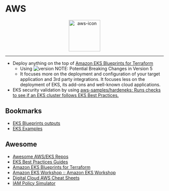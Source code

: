 # AWS

<p align="center">
  <img alt="aws-icon" src="https://upload.wikimedia.org/wikipedia/commons/9/93/Amazon_Web_Services_Logo.svg" height="100" />
</p>

---

- Deploy anything on the top of [Amazon EKS Blueprints for Terraform](https://aws-ia.github.io/terraform-aws-eks-blueprints/)
  - Using ![version](https://img.shields.io/badge/version-v4.20.0-blue) NOTE: Potential Breaking Changes in Version 5
  - It focuses more on the deployment and configuration of your target application and 3rd party integrations. It focuses less on the deployment of EKS, its add-ons and well-known cloud applications.
- EKS security validation by using [aws-samples/hardeneks: Runs checks to see if an EKS cluster follows EKS Best Practices.](https://github.com/aws-samples/hardeneks)

## Bookmarks

- [EKS Blueprints outputs](https://github.com/aws-ia/terraform-aws-eks-blueprints/blob/main/outputs.tf)
- [EKS Examples](https://github.com/aws-ia/terraform-aws-eks-blueprints/tree/main/examples)

## Awesome

- [Awesome AWS/EKS Repos](https://github.com/stars/carlosrodlop/lists/aws-eks)
- [EKS Best Practices Guides](https://aws.github.io/aws-eks-best-practices/)
- [Amazon EKS Blueprints for Terraform](https://aws-ia.github.io/terraform-aws-eks-blueprints/)
- [Amazon EKS Workshop :: Amazon EKS Workshop](https://www.eksworkshop.com/)
- [Digital Cloud AWS Cheat Sheets](https://digitalcloud.training/aws-cheat-sheets/)
- [IAM Policy Simulator](https://policysim.aws.amazon.com/home/index.jsp?#)
